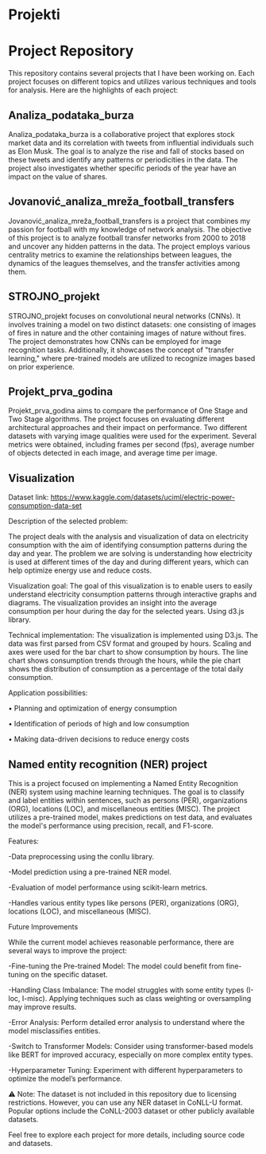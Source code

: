 # Projekti

# Project Repository

This repository contains several projects that I have been working on. Each project focuses on different topics and utilizes various techniques and tools for analysis. Here are the highlights of each project:

## Analiza_podataka_burza

Analiza_podataka_burza is a collaborative project that explores stock market data and its correlation with tweets from influential individuals such as Elon Musk. 
The goal is to analyze the rise and fall of stocks based on these tweets and identify any patterns or periodicities in the data. 
The project also investigates whether specific periods of the year have an impact on the value of shares.

## Jovanović_analiza_mreža_football_transfers

Jovanović_analiza_mreža_football_transfers is a project that combines my passion for football with my knowledge of network analysis. 
The objective of this project is to analyze football transfer networks from 2000 to 2018 and uncover any hidden patterns in the data. 
The project employs various centrality metrics to examine the relationships between leagues, the dynamics of the leagues themselves, and the transfer activities among them.

## STROJNO_projekt

STROJNO_projekt focuses on convolutional neural networks (CNNs). 
It involves training a model on two distinct datasets: 
one consisting of images of fires in nature and the other containing images of nature without fires. 
The project demonstrates how CNNs can be employed for image recognition tasks. 
Additionally, it showcases the concept of "transfer learning," where pre-trained models are utilized to recognize images based on prior experience.

## Projekt_prva_godina
Projekt_prva_godina aims to compare the performance of One Stage and Two Stage algorithms. The project focuses on evaluating different architectural approaches and their impact on performance. Two different datasets with varying image qualities were used for the experiment. Several metrics were obtained, including frames per second (fps), average number of objects detected in each image, and average time per image.

## Visualization
Dataset link: https://www.kaggle.com/datasets/uciml/electric-power-consumption-data-set

Description of the selected problem:


The project deals with the analysis and visualization of data on electricity consumption with the aim of identifying consumption patterns during the day and year. The problem we are solving is understanding how electricity is used at different times of the day and during different years, which can help optimize energy use and reduce costs.

Visualization goal:
The goal of this visualization is to enable users to easily understand electricity consumption patterns through interactive graphs and diagrams. The visualization provides an insight into the average consumption per hour during the day for the selected years. Using d3.js library.

Technical implementation:
The visualization is implemented using D3.js. The data was first parsed from CSV format and grouped by hours. Scaling and axes were used for the bar chart to show consumption by hours. The line chart shows consumption trends through the hours, while the pie chart shows the distribution of consumption as a percentage of the total daily consumption.

Application possibilities:

• Planning and optimization of energy consumption

• Identification of periods of high and low consumption

• Making data-driven decisions to reduce energy costs

## Named entity recognition (NER) project

This is a project focused on implementing a Named Entity Recognition (NER) system using machine learning techniques. The goal is to classify and label entities within sentences, such as persons (PER), organizations (ORG), locations (LOC), and miscellaneous entities (MISC). The project utilizes a pre-trained model, makes predictions on test data, and evaluates the model's performance using precision, recall, and F1-score.

Features:

-Data preprocessing using the conllu library.

-Model prediction using a pre-trained NER model.

-Evaluation of model performance using scikit-learn metrics.

-Handles various entity types like persons (PER), organizations (ORG), locations (LOC), and miscellaneous (MISC).

Future Improvements

While the current model achieves reasonable performance, there are several ways to improve the project:

-Fine-tuning the Pre-trained Model: The model could benefit from fine-tuning on the specific dataset.

-Handling Class Imbalance: The model struggles with some entity types (I-loc, I-misc). Applying techniques such as class weighting or oversampling may improve results.

-Error Analysis: Perform detailed error analysis to understand where the model misclassifies entities.

-Switch to Transformer Models: Consider using transformer-based models like BERT for improved accuracy, especially on more complex entity types.

-Hyperparameter Tuning: Experiment with different hyperparameters to optimize the model’s performance.

⚠️ Note: The dataset is not included in this repository due to licensing restrictions. However, you can use any NER dataset in CoNLL-U format. Popular options include the CoNLL-2003 dataset or other publicly available datasets.

Feel free to explore each project for more details, including source code and datasets.

